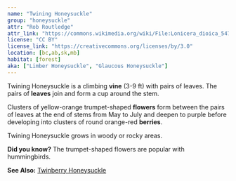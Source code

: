 ```yaml
---
name: "Twining Honeysuckle"
group: "honeysuckle"
attr: "Rob Routledge"
attr_link: "https://commons.wikimedia.org/wiki/File:Lonicera_dioica_5473501.jpg"
license: "CC BY"
license_link: "https://creativecommons.org/licenses/by/3.0"
location: [bc,ab,sk,mb]
habitat: [forest]
aka: ["Limber Honeysuckle", "Glaucous Honeysuckle"]
---
```

Twining Honeysuckle is a climbing **vine** (3-9 ft) with pairs of leaves. The pairs of **leaves** join and form a cup around the stem.

Clusters of yellow-orange trumpet-shaped **flowers** form between the pairs of leaves at the end of stems from May to July and deepen to purple before developing into clusters of round orange-red **berries**.

Twining Honeysuckle grows in woody or rocky areas.

**Did you know?** The trumpet-shaped flowers are popular with hummingbirds.

<!-- generated, do not edit -->
**See Also:**
[Twinberry Honeysuckle](/trees/twibhon)
